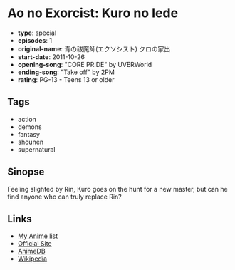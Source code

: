 # Ao no Exorcist: Kuro no Iede

-   **type**: special
-   **episodes**: 1
-   **original-name**: 青の祓魔師(エクソシスト) クロの家出
-   **start-date**: 2011-10-26
-   **opening-song**: "CORE PRIDE" by UVERWorld
-   **ending-song**: "Take off" by 2PM
-   **rating**: PG-13 - Teens 13 or older

## Tags

-   action
-   demons
-   fantasy
-   shounen
-   supernatural

## Sinopse

Feeling slighted by Rin, Kuro goes on the hunt for a new master, but can he find anyone who can truly replace Rin?

## Links

-   [My Anime list](https://myanimelist.net/anime/11266/Ao_no_Exorcist__Kuro_no_Iede)
-   [Official Site](http://www.ao-ex.com/)
-   [AnimeDB](http://anidb.info/perl-bin/animedb.pl?show=anime&aid=8148)
-   [Wikipedia](http://en.wikipedia.org/wiki/Ao_no_Exorcist)
